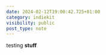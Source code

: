 ```yaml
---
date: 2024-02-12T19:00:42.725+01:00
category: indiekit
visibility: public
post_type: note
---
```


testing **stuff**
